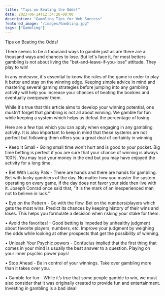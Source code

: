 ```yaml
---
title: "Tips on Beating the Odds!"
date: 2023-06-14T12:34:28-08:00
description: "Gambling Tips for Web Success"
featured_image: "/images/Gambling.jpg"
tags: ["Gambling"]
---
```


Tips on Beating the Odds!

There seems to be a thousand ways to gamble just as are there are a thousand ways and chances to lose. But let's face it, for most betters gambling is not about living the "bet-and-leave-if-you-lose" attitude. They play to win!

In any endeavor, it's essential to know the rules of the game in order to play it better and stay on the winning edge. Keeping simple advice in mind and mastering several gaming strategies before jumping into any gambling activity will help you increase your chances of beating the bookies and eventually overpower them.

While it's true that this article aims to develop your winning potential, one mustn't forget that gambling is not all about winning. We gamble for fun while keeping a system which helps us defeat the percentage of losing.

Here are a few tips which you can apply when engaging in any gambling activity. It is also important to keep in mind that these systems are not perfect but following them offers you a great deal of certainty in winning.

• Keep It Small - Going small time won't hurt and is good to your pocket. Big time betting is perfect if you are sure that your chance of winning is always 100%.  You may lose your money in the end but you may have enjoyed the activity for a long time.

• Bet With Lucky Pals - There are hands and there are hands for gambling. Bet with lucky gamblers of the day. No matter how you master the system operating on every game, if the day does not favor your side then live with it. Joseph Conrad once said that, "It is the mark of an inexperienced man not to believe in luck."

• Eye on the Pattern - Go with the flow. Bet on the numbers/players which gets the most wins. Predict its chances by keeping history of their wins and loses. This helps you formulate a decision when risking your stake for them.

• Avoid the favorites! - Good betting is impeded by unhealthy judgment about favorite players, numbers, etc. Improve your judgment by weighing the odds while looking at other prospects that get the possibility of winning.

• Unleash Your Psychic powers - Confucius implied that the first thing that comes in your mind is usually the best answer to a question. Playing on your inner psychic power pays!

• Stop Ahead - Be in control of your winnings. Take over gambling more than it takes over you.

• Gamble for fun - While it’s true that some people gamble to win, we must also consider that it was originally created to provide fun and entertainment. Investing in gambling is a bad idea!

